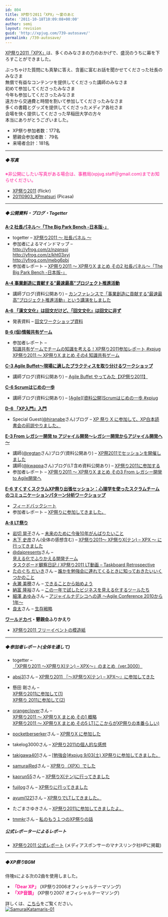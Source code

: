 ```yaml
---
id: 804
title: XP祭り2011「XPX」～宴のあと
date: '2011-10-18T10:09:08+00:00'
author: semi
layout: revision
guid: 'http://xpjug.com/739-autosave/'
permalink: /739-autosave/
---
```


[XP祭り2011「XPX」](http://xpjug.com/xpx/ "XP祭り2011")は、多くのみなさまの力のおかげで、盛況のうちに幕を下ろすことができました。

ぶっちゃけた質問にも真摯に答え、含蓄に富むお話を聞かせてくださった社長のみなさま  
無償で有益なコンテンツを提供してくださった講師のみなさま  
初めて参加してくださったみなさま  
今年も参加してくださったみなさま  
遠方から交通費と時間を割いて参加してくださったみなさま  
多くの書籍とグッズを提供してくださったメディア各社さま  
会場を快く提供してくださった早稲田大学の方々  
本当にありがとうございました。

- XP祭り参加者数：177名
- 懇親会参加者数： 79名
- 来場者合計：181名

---

##### ◆写真

<font color="#FF1493">※非公開にしたい写真がある場合は、事務局(xpjug.staff＠gmail.com)までお知らせください。</font>

- [XP祭り2011](http://www.flickr.com/photos/hidenba/sets/72157627464663405/) (flickr)
- [20110903\_XPmatsuri](http://bit.ly/r70TYp) (Picasa)

---

##### ◆公開資料・ブログ・Togetter

 **[A-2 社長パネル～「The Big Park Bench -日本版-」](http://xpjug.com/xpx-contents-a2/ "A-2 社長パネル～「The Big Park Bench -日本版-」")**

- togetter – [XP祭り2011 〜 社長パネル 〜](http://togetter.com/li/183141)
- 参加者によるマインドマップ –  
    http://yfrog.com/z/nzqnsoj  
    http://yfrog.com/z/kht03xyj  
    http://yfrog.com/mebg6pbj
- 参加者レポート – [XP祭り2011 ～ XP祭りX まとめ その2 社長パネル～「The Big Park Bench -日本版-」](http://d.hatena.ne.jp/orangeclover/20110906/1315319054)

 **[A-4 事業創造に貢献する”最速最高”プロジェクト推進活動](http://xpjug.com/xpx-contents-a4/ "A-4 事業創造に貢献する”最速最高”プロジェクト推進活動【講演】")**

- 講師ブログ(資料公開あり) – [カンファレンスで「事業創造に貢献する“最速最高”プロジェクト推進活動」という講演をしました](http://tech.ecnavi.co.jp/archives/4710923.html)

 **[A-6 「漢文文化」は回文だけど、「回文文化」は回文に非ず](http://xpjug.com/xpx-contents-a6/ "A-6 「漢文文化」は回文だけど、「回文文化」は回文に非ず【回文ワークショップ】")**

- 発表資料 – [回文ワークショップ資料](http://bit.ly/n1H3tn)

 **[B-6 (仮)情報共有ゲーム](http://xpjug.com/xpx-contents-b6/ "B-6 (仮)情報共有ゲーム【ワークショップ】")**

- 参加者レポート –  
    [知識共有ゲームでチームの知識を考える！XP祭り2011参加レポート #xpjug](http://bit.ly/oJOmlM)  
    [XP祭り2011 ～ XP祭りX まとめ その4 知識共有ゲーム](http://d.hatena.ne.jp/orangeclover/20110910/1315655218)

 **[C-3 Agile Buffet～現場に適したプラクティスを取り分けるワークショップ](http://xpjug.com/xpx-contents-c3/ "C-3 Agile Buffet～現場に適したプラクティスを取り分けるワークショップ【ワークショップ】")**

- 講師ブログ(資料公開あり) – [Agile Buffet やってみた【XP祭り2011】](http://blogs.itmedia.co.jp/nagap/2011/09/agile-buffet-xp-37ea.html)

 **[C-6 Scrumはじめの一歩](http://xpjug.com/xpx-contents-c6/ "C-6 Scrumはじめの一歩【ワークショップ】")**

- 講師ブログ(資料公開あり) – [\[Agile\]\[資料公開\]Scrumはじめの一歩 #xpjug](http://www.ryuzee.com/contents/blog/4225)

 **[D-6 「XP入門」入門](http://xpjug.com/xpx-contents-d6/ "D-6 「XP入門」入門【ワークショップ】")**

- Special Guest([@hiranabe](http://twitter.com/#!/hiranabe)さん)ブログ – [XP 祭り X に参加して、XP白本読書会の前説やりました。](http://blogs.itmedia.co.jp/hiranabe/2011/09/xp-festival-x.html)

 **[E-3 From レガシー開発 to アジャイル開発～レガシー開発からアジャイル開発へ～](http://xpjug.com/xpx-contents-e3/ "E-3 From レガシー開発 to アジャイル開発～レガシー開発からアジャイル開発へ～【講演】")**

- 講師([@regtan](http://twitter.com/#!/regtan)さん)ブログ(資料公開あり) – [XP祭2011でセッションを開催しました](http://d.hatena.ne.jp/celitan/20110903/1315080531)
- 講師([@kwappa](http://twitter.com/#!/kwappa)さん)ブログ(LT含め資料公開あり) – [XP祭り2011に参加する](http://randd.kwappa.net/2011/09/07/383)
- 参加者レポート – [XP祭り2011 ～ XP祭りX まとめ その3 From レガシー開発 to Agile開発へ](http://d.hatena.ne.jp/orangeclover/20110907/1315406904)

 **[E-6 すくすくスクラムXP祭り出張セッション：心理学を使ったスクラムチームのコミュニケーションパターン分析ワークショップ](http://xpjug.com/xpx-contents-e6/ "E-6 すくすくスクラムXP祭り出張セッション：心理学を使ったスクラムチームのコミュニケーションパターン分析ワークショップ【ワークショップ】")**

- [フィードバックシート](http://twitpic.com/6ggu5w)
- 参加者レポート – [XP祭りに参加してきました。](http://d.hatena.ne.jp/ayumi1221/20110913/1315927691)

 **[A-8 LT祭り](http://xpjug.com/xpx-contents-a8/ "A-8 LT祭り【LT】")**

- [岩切 晃子](http://twitter.com/#!/kohsei)さん – [未来のために今後10年がんばりたいこと](http://www.slideshare.net/iwakiri/510-9124360)
- [木下 史彦](http://twitter.com/#!/fkino)さん(全体の感想含む) – [XP祭り2011～ XP祭りX(テン) – XPX ～ に行ってきました](http://fkino.net/20110903.html#p01)
- [@daipresents](http://twitter.com/#!/daipresents)さん –  
    [見える化でふりかえる開発チーム](http://bit.ly/qkQ5Cv)  
    [タスクボード観察日記 / XP祭り2011 LT動画 – Taskboard Retrospective](http://www.youtube.com/watch?v=-XFSW1Y5h-4&feature=youtu.be&a)
- [たのぐち だいき](http://twitter.com/#!/dproject21)さん – [誰かを勉強会に連れてくるときに知っておきたいいくつかのこと](http://d.hatena.ne.jp/dproject21/20110906)
- [永瀬 美穂](http://twitter.com/#!/miholovesq)さん – [できることから始めよう](http://www.slideshare.net/MihoNagase/ss-9131855?from=ss_embed)
- [納富 隆裕](http://twitter.com/#!/nohdomi)さん – [この一年で試したビジネスを見える化するツールたち](http://sliwww.slideshare.net/nohdomi/20110903-xp-9121640)
- [細澤 あゆみ](http://twitter.com/#!/AyumiHOSOZAWA)さん – [アジャイルナデシコへの道 ～Agile Conference 2010から1年～](http://www.slideshare.net/AyumiHosozawa/agile-conference-20101)
- [良太](http://twitter.com/#!/ryotasaito)さん – [生存戦略](http://www.slideshare.net/ryotasaito/ss-9125054)

**[ワールドカベ](http://xpjug.com/xpx-contents-lunch/ "オープンスペース(昼休み)")・懇親会ふりかえり**

- [XP祭り2011 フリーイベントの模造紙](https://picasaweb.google.com/117850193791900459892/XP2011)

---

##### ◆参加者レポート(全体を通して)

- togetter – [「XP祭り2011 ～XP祭りX(テン) – XPX～」のまとめ（ver.3000）](http://togetter.com/li/183063)

- [absj31](http://twitter.com/#!/shinyaa31)さん – [XP祭り2011 『～XP祭りX(テン) – XPX～』に参加してきた](http://d.hatena.ne.jp/absj31/20110903/1315090849)
- 懸田 剛さん –  
    [XP祭り2011に参加して(1)](http://giantech.jp/blog/xpx2011)  
    [XP祭り 2011に参加して(2)](http://giantech.jp/blog/xpx2011-2)
- [orangeclover](http://twitter.com/#!/orange_clover)さん –  
    [XP祭り2011 ～ XP祭りX まとめ その1 概略](http://d.hatena.ne.jp/orangeclover/20110905/1315231546)  
    [XP祭り2011 ～ XP祭りX まとめ その5 LT(ここからがXP祭りの本番らしい)](http://d.hatena.ne.jp/orangeclover/20110911/1315707500)
- [pocketberserker](http://twitter.com/#!/pocketberserker)さん – [XP祭りX に参加した](http://d.hatena.ne.jp/pocketberserker/)
- takelog3000さん – [XP祭り2011の個人的な感想](http://takelog3000.blogspot.com/2011/09/xp2011.html)
- [takigawa401](http://twitter.com/#!/takigawa401)さん – [\[勉強会\]#xpjug 9/03(土) XP祭りに参加してきました。](http://d.hatena.ne.jp/takigawa401/20110903/1315061967)
- [samuraiRed](http://twitter.com/#!/samuraiRed)さん – [XP祭り（XPX）でした](http://d.hatena.ne.jp/samuraiRed/20110903/1315061881)
- [kaorun55](http://twitter.com/#!/kaorun55)さん – [XP祭りX(テン)に行ってきました](http://d.hatena.ne.jp/kaorun55/20110903/1315060545)
- [fujilog](http://twitter.com/#!/FJMX)さん – [XP祭りに行ってきました](http://d.hatena.ne.jp/fujilog/20110908/1315478196)
- [ayumi1221](http://twitter.com/#!/AyumiHOSOZAWA)さん – [XP祭りでLTしてきました。](http://d.hatena.ne.jp/ayumi1221/20110911/1315753488)
- たごまさゆきさん – [XP祭り2011に参加してきましたよ。](http://dev.classmethod.jp/etc/p8500/)
- [tmmkr](http://twitter.com/#!/tmmkr)さん – [私のもう１つのXP祭りの話](http://d.hatena.ne.jp/tmmkr/20111017/p2)

##### 公式レポーターによるレポート

- [XP祭り2011 公式レポート](http://www.manaslink.com/article/xp2011/) (メディアスポンサーのマナスリンク社HPに掲載)

---

##### ◆XP祭りBGM

侍塊sによる次の2曲を使用しました。

- <font color="#FF1493">**「Dear XP」**</font> (XP祭り2006オフィシャルテーマソング)
- <font color="#FF1493">**「XP音頭」**</font> (XP祭り2007 オフィシャルテーマソング)

詳しくは、[こちら](http://katamaris.jp/)をご覧ください。  
[![](http://xpjug.com/wp-content/uploads/2011/09/SamuraiKatamaris-01-150x150.jpg "SamuraiKatamaris-01")](http://xpjug.com/wp-content/uploads/2011/09/SamuraiKatamaris-01.jpg)